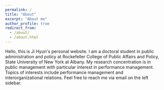 ```yaml
---
permalink: /
title: "About"
excerpt: "About me"
author_profile: true
redirect_from: 
  - /about/
  - /about.html
---
```


Hello, this is Ji Hyun's personal website. I am a doctoral student in public administration and policy at Rockefeller College of Public Affairs and Policy, State University of New York at Albany. My research concentration is in public management with particular interest in performance management. Topics of interests include performance management and interorganizational relations. Feel free to reach me via email on the left sidebar. 

